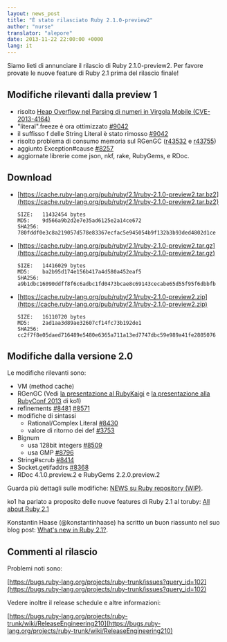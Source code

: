```yaml
---
layout: news_post
title: "È stato rilasciato Ruby 2.1.0-preview2"
author: "nurse"
translator: "alepore"
date: 2013-11-22 22:00:00 +0000
lang: it
---
```


Siamo lieti di annunciare il rilascio di Ruby 2.1.0-preview2.
Per favore provate le nuove feature di Ruby 2.1 prima del rilascio finale!

## Modifiche rilevanti dalla preview 1

* risolto [Heap Overflow nel Parsing di numeri in Virgola Mobile (CVE-2013-4164)](https://www.ruby-lang.org/it/news/2013/11/22/heap-overflow-in-floating-point-parsing-cve-2013-4164/)
* "literal".freeze è ora ottimizzato [#9042](https://bugs.ruby-lang.org/issues/9042)
* il suffisso f delle String Literal è stato rimosso [#9042](https://bugs.ruby-lang.org/issues/9042)
* risolto problema di consumo memoria sul RGenGC ([r43532](http://svn.ruby-lang.org/cgi-bin/viewvc.cgi?view=rev&revision=43532) e [r43755](http://svn.ruby-lang.org/cgi-bin/viewvc.cgi?view=rev&revision=43755))
* aggiunto Exception#cause [#8257](https://bugs.ruby-lang.org/issues/8257)
* aggiornate librerie come json, nkf, rake, RubyGems, e RDoc.

## Download

* [https://cache.ruby-lang.org/pub/ruby/2.1/ruby-2.1.0-preview2.tar.bz2](https://cache.ruby-lang.org/pub/ruby/2.1/ruby-2.1.0-preview2.tar.bz2)

      SIZE:   11432454 bytes
      MD5:    9d566a9b2d2e7e35ad6125e2a14ce672
      SHA256: 780fddf0e3c8a219057d578e83367ecfac5e945054b9f132b3b93ded4802d1ce

* [https://cache.ruby-lang.org/pub/ruby/2.1/ruby-2.1.0-preview2.tar.gz](https://cache.ruby-lang.org/pub/ruby/2.1/ruby-2.1.0-preview2.tar.gz)

      SIZE:   14416029 bytes
      MD5:    ba2b95d174e156b417a4d580a452eaf5
      SHA256: a9b1dbc16090ddff8f6c6adbc1fd0473bcae8c69143cecabe65d55f95f6dbbfb

* [https://cache.ruby-lang.org/pub/ruby/2.1/ruby-2.1.0-preview2.zip](https://cache.ruby-lang.org/pub/ruby/2.1/ruby-2.1.0-preview2.zip)

      SIZE:   16110720 bytes
      MD5:    2ad1aa3d89ae32607cf14fc73b192de1
      SHA256: cc2f7f8e05daed716489e5480e6365a711a13ed7747dbc59e989a41fe2805076

## Modifiche dalla versione 2.0

Le modifiche rilevanti sono:

* VM (method cache)
* RGenGC (Vedi [la presentazione al RubyKaigi](http://rubykaigi.org/2013/talk/S73) e [la presentazione alla RubyConf 2013](http://www.atdot.net/~ko1/activities/rubyconf2013-ko1_pub.pdf) di ko1)
* refinements [#8481](https://bugs.ruby-lang.org/issues/8481) [#8571](https://bugs.ruby-lang.org/issues/8571)
* modifiche di sintassi
  * Rational/Complex Literal [#8430](https://bugs.ruby-lang.org/issues/8430)
  * valore di ritorno dei def [#3753](https://bugs.ruby-lang.org/issues/3753)
* Bignum
  * usa 128bit integers [#8509](https://bugs.ruby-lang.org/issues/8509)
  * usa GMP [#8796](https://bugs.ruby-lang.org/issues/8796)
* String#scrub [#8414](https://bugs.ruby-lang.org/issues/8414)
* Socket.getifaddrs [#8368](https://bugs.ruby-lang.org/issues/8368)
* RDoc 4.1.0.preview.2 e RubyGems 2.2.0.preview.2

Guarda più dettagli sulle modifiche: [NEWS su Ruby repository (WIP)](https://github.com/ruby/ruby/blob/v2_1_0_preview2/NEWS).

ko1 ha parlato a proposito delle nuove features di Ruby 2.1 al toruby:
[All about Ruby 2.1](http://www.atdot.net/~ko1/activities/toruby05-ko1.pdf)

Konstantin Haase (@konstantinhaase) ha scritto un buon riassunto nel suo blog
post: [What's new in Ruby 2.1?](http://rkh.im/ruby-2.1).

## Commenti al rilascio

Problemi noti sono:

[https://bugs.ruby-lang.org/projects/ruby-trunk/issues?query_id=102](https://bugs.ruby-lang.org/projects/ruby-trunk/issues?query_id=102)

Vedere inoltre il release schedule e altre informazioni:

[https://bugs.ruby-lang.org/projects/ruby-trunk/wiki/ReleaseEngineering210](https://bugs.ruby-lang.org/projects/ruby-trunk/wiki/ReleaseEngineering210)
